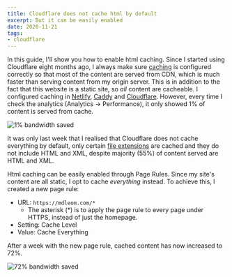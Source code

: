 ```yaml
---
title: Cloudflare does not cache html by default
excerpt: But it can be easily enabled
date: 2020-11-21
tags:
- cloudflare
---
```


In this guide, I'll show you how to enable html caching. Since I started using Cloudflare eight months ago, I always make sure [caching](https://developer.mozilla.org/en-US/docs/Web/HTTP/Headers/Cache-Control) is configured correctly so that most of the content are served from CDN, which is much faster than serving content from my origin server. This is in addition to the fact that this website is a static site, so _all_ content are cacheable. I configured caching in [Netlify](https://gitlab.com/curben/blog/-/blob/master/source/_headers), [Caddy](/blog/2020/03/14/caddy-nixos-part-3/#cache-control) and [Cloudflare](https://support.cloudflare.com/hc/en-us/articles/200168276-Understanding-Browser-Cache-TTL). However, every time I check the analytics (Analytics -> Performance), it only showed 1% of content is served from cache.

![1% bandwidth saved](20201121/cf-before.png)

It was only last week that I realised that Cloudflare does not cache everything by default, only certain [file extensions](https://support.cloudflare.com/hc/en-us/articles/200172516#h_a01982d4-d5b6-4744-bb9b-a71da62c160a) are cached and they do not include HTML and XML, despite majority (55%) of content served are HTML and XML.

Html caching can be easily enabled through Page Rules. Since my site's content are all static, I opt to cache _everything_ instead. To achieve this, I created a new page rule:

- URL: `https://mdleom.com/*`
  * The asterisk (*) is to apply the page rule to every page under HTTPS, instead of just the homepage.
- Setting: Cache Level
- Value: Cache Everything

After a week with the new page rule, cached content has now increased to 72%.

![72% bandwidth saved](20201121/cf-after.png)
